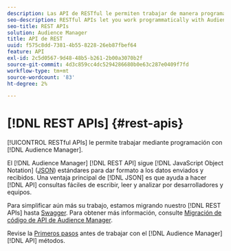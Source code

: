 ```yaml
---
description: Las API de RESTful le permiten trabajar de manera programática con Audience Manager.
seo-description: RESTful APIs let you work programmatically with Audience Manager.
seo-title: REST APIs
solution: Audience Manager
title: API de REST
uuid: f575c8dd-7381-4b55-8228-26eb87fbef64
feature: API
exl-id: 2c5d0567-9d48-48b5-b261-2b00a3070b2f
source-git-commit: 4d3c859cc4dc5294286680b0e63c287e0409f7fd
workflow-type: tm+mt
source-wordcount: '83'
ht-degree: 2%

---
```


# [!DNL REST APIs] {#rest-apis}

[!UICONTROL RESTful APIs] le permite trabajar mediante programación con [!DNL Audience Manager].

El [!DNL Audience Manager] [!DNL REST API] sigue [!DNL JavaScript Object Notation] ([JSON](https://www.json.org/)) estándares para dar formato a los datos enviados y recibidos. Una ventaja principal de [!DNL JSON] es que ayuda a hacer [!DNL API] consultas fáciles de escribir, leer y analizar por desarrolladores y equipos.

Para simplificar aún más su trabajo, estamos migrando nuestro [!DNL REST APIs] hasta [Swagger](https://swagger.io/solutions/api-documentation/). Para obtener más información, consulte [Migración de código de API de Audience Manager](/help/using/api/api-swagger-migration.md).

Revise la [Primeros pasos](../../api/rest-api-main/aam-api-getting-started.md#getting-started-with-rest-apis) antes de trabajar con el [!DNL Audience Manager] [!DNL API] métodos.

